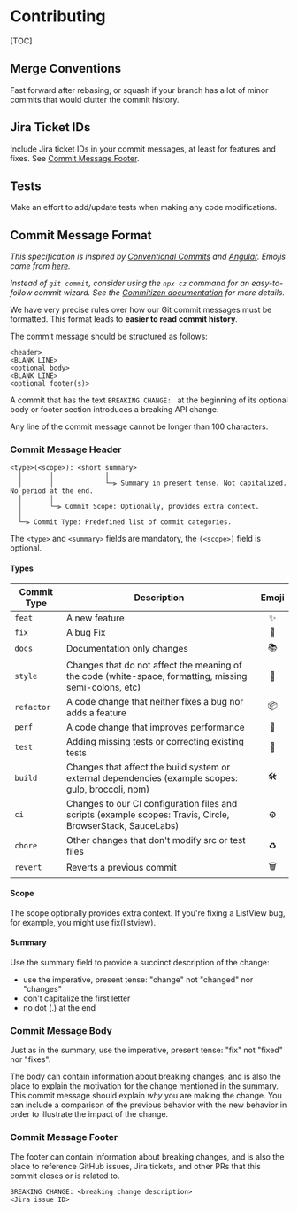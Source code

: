 # Contributing

[TOC]

## Merge Conventions

Fast forward after rebasing, or squash if your branch has a lot of minor commits that would clutter the commit history.

## Jira Ticket IDs

Include Jira ticket IDs in your commit messages, at least for features and fixes. See [Commit Message Footer](#markdown-header-commit-message-footer).

## Tests

Make an effort to add/update tests when making any code modifications.

## Commit Message Format

_This specification is inspired by [Conventional Commits](https://www.conventionalcommits.org/en/v1.0.0/) and [Angular](https://github.com/angular/angular/blob/master/CONTRIBUTING.md). Emojis come from [here](https://github.com/pvdlg/conventional-commit-types)._

_Instead of `git commit`, consider using the `npx cz` command for an easy-to-follow commit wizard. See the [Commitizen documentation](https://www.npmjs.com/package/commitizen) for more details._

We have very precise rules over how our Git commit messages must be formatted.
This format leads to **easier to read commit history**.

The commit message should be structured as follows:

```
<header>
<BLANK LINE>
<optional body>
<BLANK LINE>
<optional footer(s)>
```

A commit that has the text `BREAKING CHANGE: ` at the beginning of its optional body or footer section introduces a breaking API change.

Any line of the commit message cannot be longer than 100 characters.

### Commit Message Header

```
<type>(<scope>): <short summary>
  │       │             │
  │       │             └─⫸ Summary in present tense. Not capitalized. No period at the end.
  │       │
  │       └─⫸ Commit Scope: Optionally, provides extra context.
  │
  └─⫸ Commit Type: Predefined list of commit categories.
```

The `<type>` and `<summary>` fields are mandatory, the `(<scope>)` field is optional.

#### Types

| Commit Type | Description                                                                                                 | Emoji |
| ----------- | ----------------------------------------------------------------------------------------------------------- | :---: |
| `feat`      | A new feature                                                                                               |  ✨   |
| `fix`       | A bug Fix                                                                                                   |  🐛   |
| `docs`      | Documentation only changes                                                                                  |  📚   |
| `style`     | Changes that do not affect the meaning of the code (white-space, formatting, missing semi-colons, etc)      |  💎   |
| `refactor`  | A code change that neither fixes a bug nor adds a feature                                                   |  📦   |
| `perf`      | A code change that improves performance                                                                     |  🚀   |
| `test`      | Adding missing tests or correcting existing tests                                                           |  🚨   |
| `build`     | Changes that affect the build system or external dependencies (example scopes: gulp, broccoli, npm)         |   🛠   |
| `ci`        | Changes to our CI configuration files and scripts (example scopes: Travis, Circle, BrowserStack, SauceLabs) |  ⚙️   |
| `chore`     | Other changes that don't modify src or test files                                                           |  ♻️   |
| `revert`    | Reverts a previous commit                                                                                   |   🗑   |

#### Scope

The scope optionally provides extra context. If you're fixing a ListView bug, for example, you might use fix(listview).

#### Summary

Use the summary field to provide a succinct description of the change:

-   use the imperative, present tense: "change" not "changed" nor "changes"
-   don't capitalize the first letter
-   no dot (.) at the end

### Commit Message Body

Just as in the summary, use the imperative, present tense: "fix" not "fixed" nor "fixes".

The body can contain information about breaking changes, and is also the place to explain the motivation for the change mentioned in the summary. This commit message should explain _why_ you are making the change.
You can include a comparison of the previous behavior with the new behavior in order to illustrate the impact of the change.

### Commit Message Footer

The footer can contain information about breaking changes, and is also the place to reference GitHub issues, Jira tickets, and other PRs that this commit closes or is related to.

```
BREAKING CHANGE: <breaking change description>
<Jira issue ID>
```
